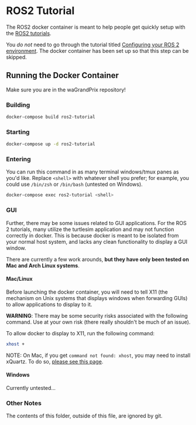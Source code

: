 # ROS2 Tutorial

The ROS2 docker container is meant to help people get quickly setup with the [ROS2 tutorials](https://docs.ros.org/en/foxy/Tutorials.html).

You _do not_ need to go through the tutorial titled [Configuring your ROS 2 environment](https://docs.ros.org/en/foxy/Tutorials/Configuring-ROS2-Environment.html). The docker container has been set up so that this step can be skipped.

## Running the Docker Container

Make sure you are in the waGrandPrix repository!

### Building

```bash
docker-compose build ros2-tutorial
```

### Starting

```bash
docker-compose up -d ros2-tutorial
```

### Entering

You can run this command in as many terminal windows/tmux panes as you'd like. Replace `<shell>` with whatever shell you prefer; for example, you could use `/bin/zsh` or `/bin/bash` (untested on Windows).

```bash
docker-compose exec ros2-tutorial <shell>
```

### GUI

Further, there may be some issues related to GUI applications. For the ROS 2 tutorials, many utilize the turtlesim application and may not function correctly in docker. This is because docker is meant to be isolated from your normal host system, and lacks any clean functionality to display a GUI window.

There are currently a few work arounds, **but they have only been tested on Mac and Arch Linux systems**.

#### Mac/Linux

Before launching the docker container, you will need to tell X11 (the mechanism on Unix systems that displays windows when forwarding GUIs) to allow applications to display to it.

**WARNING**: There may be some security risks associated with the following command. Use at your own risk (there really shouldn't be much of an issue).

To allow docker to display to X11, run the following command:

```bash
xhost +
```

NOTE: On Mac, if you get `command not found: xhost`, you may need to install xQuartz. To do so, [please see this page](https://macappstore.org/xquartz/).

#### Windows

Currently untested...

### Other Notes

The contents of this folder, outside of this file, are ignored by git.
